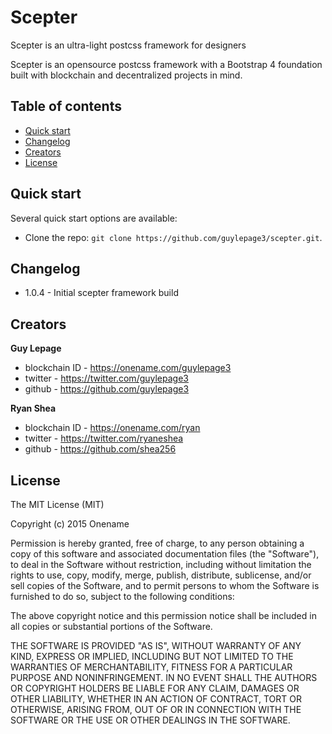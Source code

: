 # Scepter
Scepter is an ultra-light postcss framework for designers

Scepter is an opensource postcss framework with a Bootstrap 4 foundation built with blockchain and decentralized projects in mind.

## Table of contents

* [Quick start](#quick-start)
* [Changelog](#changelog)
* [Creators](#creators)
* [License](#license)


## Quick start

Several quick start options are available:

* Clone the repo: `git clone https://github.com/guylepage3/scepter.git`.


## Changelog

* 1.0.4 - Initial scepter framework build


## Creators

**Guy Lepage**

* blockchain ID - <https://onename.com/guylepage3>
* twitter - <https://twitter.com/guylepage3>
* github - <https://github.com/guylepage3>

**Ryan Shea**

* blockchain ID - <https://onename.com/ryan>
* twitter - <https://twitter.com/ryaneshea>
* github - <https://github.com/shea256>


## License

The MIT License (MIT)

Copyright (c) 2015 Onename

Permission is hereby granted, free of charge, to any person obtaining a copy
of this software and associated documentation files (the "Software"), to deal
in the Software without restriction, including without limitation the rights
to use, copy, modify, merge, publish, distribute, sublicense, and/or sell
copies of the Software, and to permit persons to whom the Software is
furnished to do so, subject to the following conditions:

The above copyright notice and this permission notice shall be included in
all copies or substantial portions of the Software.

THE SOFTWARE IS PROVIDED "AS IS", WITHOUT WARRANTY OF ANY KIND, EXPRESS OR
IMPLIED, INCLUDING BUT NOT LIMITED TO THE WARRANTIES OF MERCHANTABILITY,
FITNESS FOR A PARTICULAR PURPOSE AND NONINFRINGEMENT. IN NO EVENT SHALL THE
AUTHORS OR COPYRIGHT HOLDERS BE LIABLE FOR ANY CLAIM, DAMAGES OR OTHER
LIABILITY, WHETHER IN AN ACTION OF CONTRACT, TORT OR OTHERWISE, ARISING FROM,
OUT OF OR IN CONNECTION WITH THE SOFTWARE OR THE USE OR OTHER DEALINGS IN
THE SOFTWARE.